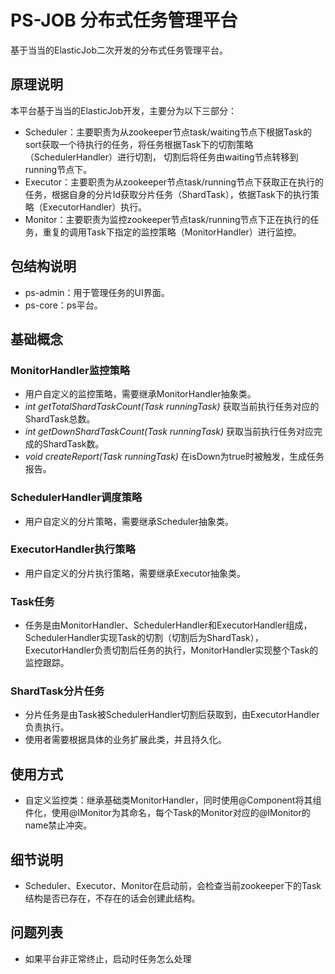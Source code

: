 # PS-JOB 分布式任务管理平台
基于当当的ElasticJob二次开发的分布式任务管理平台。
## 原理说明
本平台基于当当的ElasticJob开发，主要分为以下三部分：
* Scheduler：主要职责为从zookeeper节点task/waiting节点下根据Task的sort获取一个待执行的任务，将任务根据Task下的切割策略（SchedulerHandler）进行切割，
             切割后将任务由waiting节点转移到running节点下。
* Executor：主要职责为从zookeeper节点task/running节点下获取正在执行的任务，根据自身的分片Id获取分片任务（ShardTask），依据Task下的执行策略（ExecutorHandler）执行。
* Monitor：主要职责为监控zookeeper节点task/running节点下正在执行的任务，重复的调用Task下指定的监控策略（MonitorHandler）进行监控。
## 包结构说明
* ps-admin：用于管理任务的UI界面。
* ps-core：ps平台。
## 基础概念
### MonitorHandler监控策略
* 用户自定义的监控策略，需要继承MonitorHandler抽象类。
* _int getTotalShardTaskCount(Task runningTask)_ 获取当前执行任务对应的ShardTask总数。
* _int getDownShardTaskCount(Task runningTask)_ 获取当前执行任务对应完成的ShardTask数。
* _void createReport(Task runningTask)_ 在isDown为true时被触发，生成任务报告。
### SchedulerHandler调度策略
* 用户自定义的分片策略，需要继承Scheduler抽象类。
### ExecutorHandler执行策略
* 用户自定义的分片执行策略，需要继承Executor抽象类。
### Task任务
* 任务是由MonitorHandler、SchedulerHandler和ExecutorHandler组成，SchedulerHandler实现Task的切割（切割后为ShardTask），ExecutorHandler负责切割后任务的执行，MonitorHandler实现整个Task的监控跟踪。
### ShardTask分片任务
* 分片任务是由Task被SchedulerHandler切割后获取到，由ExecutorHandler负责执行。
* 使用者需要根据具体的业务扩展此类，并且持久化。
## 使用方式
* 自定义监控类：继承基础类MonitorHandler，同时使用@Component将其组件化，使用@IMonitor为其命名，每个Task的Monitor对应的@IMonitor的name禁止冲突。
## 细节说明
* Scheduler、Executor、Monitor在启动前，会检查当前zookeeper下的Task结构是否已存在，不存在的话会创建此结构。
## 问题列表
* 如果平台非正常终止，启动时任务怎么处理


